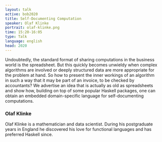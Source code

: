 ```yaml
---
layout: talk
active: bob2020
title: Self-Documenting Computation
speaker: Olaf Klinke
portrait: olaf-klinke.png
time: 15:20-16:05
type: Talk
language: english
head: 2020
---
```


Undoubtedly, the standard format of sharing computations in the
business world is the spreadsheet. But this quickly becomes unwieldy
when complex algorithms are involved or deeply structured data are
more appropriate for the problem at hand. So how to present the inner
workings of an algorithm in such a way that it may be part of an
invoice, to be checked by accountants?  We advertise an idea that is
actually as old as spreadsheets and show how, building on top of some
popular Haskell packages, one can obtain an embedded domain-specific
language for self-documenting computations.


### Olaf Klinke

Olaf Klinke is a mathematician and data scientist. During his postgraduate
years in England he discovered his love for functional languages and
has preferred Haskell since.

